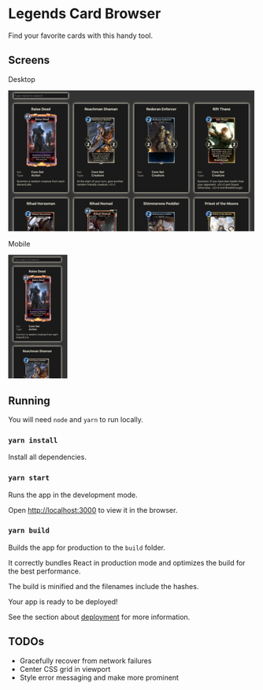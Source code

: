 # Legends Card Browser
Find your favorite cards with this handy tool.

## Screens

Desktop

<img src="public/screenshot.png" width="500" />

Mobile

<img src="public/screenshot-mobile.png" width="120" />

## Running
You will need `node` and `yarn` to run locally.

### `yarn install`
Install all dependencies.

### `yarn start`
Runs the app in the development mode.

Open [http://localhost:3000](http://localhost:3000) to view it in the browser.

### `yarn build`

Builds the app for production to the `build` folder.

It correctly bundles React in production mode and optimizes the build for the best performance.

The build is minified and the filenames include the hashes.

Your app is ready to be deployed!

See the section about [deployment](https://facebook.github.io/create-react-app/docs/deployment) for more information.

## TODOs
- Gracefully recover from network failures
- Center CSS grid in viewport
- Style error messaging and make more prominent

